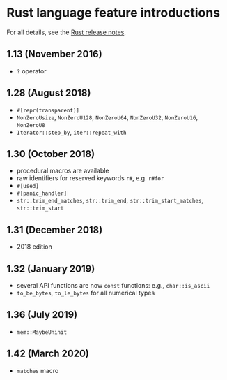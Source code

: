 # Rust language feature introductions
For all details, see the [Rust release notes](https://github.com/rust-lang/rust/blob/master/RELEASES.md).

## 1.13 (November 2016)
- `?` operator

## 1.28 (August 2018)
- `#[repr(transparent)]`
- `NonZeroUsize`, `NonZeroU128`, `NonZeroU64`, `NonZeroU32`, `NonZeroU16`, `NonZeroU8`
- `Iterator::step_by`, `iter::repeat_with`

## 1.30 (October 2018)
- procedural macros are available
- raw identifiers for reserved keywords `r#`, e.g. `r#for`
- `#[used]`
- `#[panic_handler]`
- `str::trim_end_matches`, `str::trim_end`, `str::trim_start_matches`, `str::trim_start`

## 1.31 (December 2018)
- 2018 edition

## 1.32 (January 2019)
- several API functions are now `const` functions: e.g., `char::is_ascii`
- `to_be_bytes`, `to_le_bytes` for all numerical types

## 1.36 (July 2019)
- `mem::MaybeUninit`

## 1.42 (March 2020)
- `matches` macro
